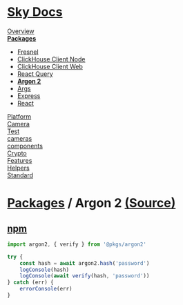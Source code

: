 <!--- This Argon 2 was auto-generated using "npx sky readme" --> 

# [Sky Docs](../../README.md)

[Overview](..%2F..%2Fdocs%2FREADME.md)   
**[Packages](..%2F..%2F%40pkgs%2FREADME.md)**   
* [Fresnel](..%2F..%2F%40pkgs%2F%40artsy%2Ffresnel%2FREADME.md)
* [ClickHouse Client Node](..%2F..%2F%40pkgs%2F%40clickhouse%2Fclient-node%2FREADME.md)
* [ClickHouse Client Web](..%2F..%2F%40pkgs%2F%40clickhouse%2Fclient-web%2FREADME.md)
* [React Query](..%2F..%2F%40pkgs%2F%40tanstack%2Freact-query%2FREADME.md)
* **[Argon 2](..%2F..%2F%40pkgs%2Fargon2%2FREADME.md)**
* [Args](..%2F..%2F%40pkgs%2Fargs%2FREADME.md)
* [Express](..%2F..%2F%40pkgs%2Fexpress%2FREADME.md)
* [React](..%2F..%2F%40pkgs%2Freact%2FREADME.md)
  
[Platform](..%2F..%2F%40platform%2FREADME.md)   
[Camera](..%2F..%2F%5Fexamples%2Fcameras%2FSkyPerspectiveCamera%2Fdocs%2FREADME.md)   
[Test](..%2F..%2F%5Fexamples%2Fcameras%2FSkyPerspectiveCamera%2Ftest%2FREADME.md)   
[cameras](..%2F..%2Fcameras%2FREADME.md)   
[components](..%2F..%2Fcomponents%2FREADME.md)   
[Crypto](..%2F..%2Fcrypto%2FREADME.md)   
[Features](..%2F..%2Ffeatures%2FREADME.md)   
[Helpers](..%2F..%2Fhelpers%2FREADME.md)   
[Standard](..%2F..%2Fstandard%2FREADME.md)   

# [Packages](..%2F..%2F%40pkgs%2FREADME.md) / Argon 2 [(Source)](..%2F..%2F%40pkgs%2Fargon2%2F)

## [npm](https://www.npmjs.com/package/argon2)

```typescript
import argon2, { verify } from '@pkgs/argon2'

try {
    const hash = await argon2.hash('password')
    logConsole(hash)
    logConsole(await verify(hash, 'password'))
} catch (err) {
    errorConsole(err)
}

```